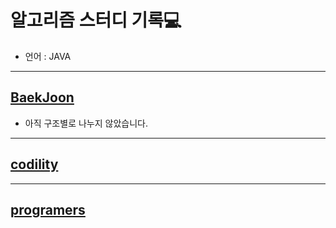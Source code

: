 # 알고리즘 스터디 기록💻

- 언어 : JAVA

***

## [BaekJoon](https://github.com/khj923265/algorithm/tree/main/src/BaekJoon)

- 아직 구조별로 나누지 않았습니다.

***

## [codility](https://github.com/khj923265/algorithm/tree/main/src/codility)

***

## [programers](https://github.com/khj923265/algorithm/tree/main/src/programers)


